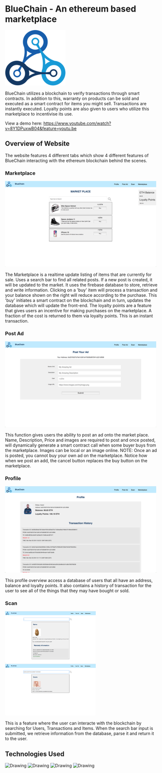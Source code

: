 # BlueChain - An ethereum based marketplace

<img src="https://github.com/asidique/Project-Blue/blob/master/public/Images/logo.png" alt="Drawing" width="200" style="text-align: center;"/>

BlueChain utilizes a blockchain to verify transactions through smart contracts. In addition to this, warranty on products can be sold and executed as a smart contract for items you might sell.
Transactions are instantly executed. Loyalty points are also given to users who utilize this marketplace to incentivise its use.

View a demo here: https://www.youtube.com/watch?v=8Y1DPuxwB04&feature=youtu.be

## Overview of Website

The website features 4 different tabs which show 4 different features of BlueChain interacting with the ethereum blockchain behind the scenes.

### Marketplace

<img src="https://github.com/asidique/Project-Blue/blob/master/public/Images/marketplace.png" alt="Drawing" width="500"/>

The Marketplace is a realtime update listing of items that are currently for sale. Uses a search bar to find all related posts. If a new post is created, it will 
be updated to the market. It uses the firebase database to store, retrieve and write information. Clicking on a 'buy' item will process a
transaction and your balance shown on the right will reduce according to the purchase. This 'buy' initiates a smart contract on the blockchain and
in turn, updates the database which will update the front-end. The loyalty points are a feature that gives users an incentive for making purchases on the marketplace.
A fraction of the cost is returned to them via loyalty points. This is an instant transaction.

### Post Ad

<img src="https://github.com/asidique/Project-Blue/blob/master/public/Images/test1.png" alt="Drawing" width="500"/>

This function gives users the ability to post an ad onto the market place. Name, Description, Price and images are required to post and once posted,
will dynamically generate a smart contract call when some buyer buys from the marketplace. Images can be local or an image online. NOTE: Once
an ad is posted, you cannot buy your own ad on the marketplace. Notice how when we post an add, the cancel button replaces the buy button on the marketplace.

### Profile

<img src="https://github.com/asidique/Project-Blue/blob/master/public/Images/profle.png" alt="Drawing" width="500"/>

This profile overview access a database of users that all have an address, balance and loyalty points. It also contains a history of transaction for the user
to see all of the things that they may have bought or sold.

### Scan

<img src="https://github.com/asidique/Project-Blue/blob/master/public/Images/scan1.png" alt="Drawing" width="300"/>
<img src="https://github.com/asidique/Project-Blue/blob/master/public/Images/scan2.png" alt="Drawing" width="300"/>

This is a feature where the user can interacte with the blockchain by searching for Users, Transactions and Items. When the search bar input is submitted,
we retrieve information from the database, parse it and return it to the user.

## Technologies Used
<img src="https://eternitech.com/wp-content/uploads/2016/12/ReactJS.png" alt="Drawing" width="100"/>
<img src="https://cdn.hashnode.com/res/hashnode/image/upload/w_500/v1513013358424/BJ8dgr3Zf.png" alt="Drawing" width="100"/>
<img src="https://alphabaymarket.com/wp-content/uploads/2017/05/Etherium1.jpg" alt="Drawing" width="100"/>
<img src="https://i2.wp.com/ionicacademy.com/wp-content/uploads/2017/06/firebase-circle.png?ssl=1" alt="Drawing" width="100"/>
